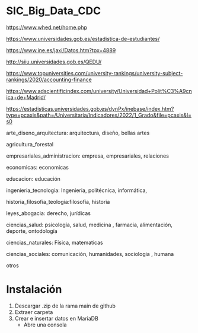 # SIC_Big_Data_CDC
https://www.whed.net/home.php

https://www.universidades.gob.es/estadistica-de-estudiantes/

https://www.ine.es/jaxi/Datos.htm?tpx=4889

http://siiu.universidades.gob.es/QEDU/

https://www.topuniversities.com/university-rankings/university-subject-rankings/2020/accounting-finance

https://www.adscientificindex.com/university/Universidad+Polit%C3%A9cnica+de+Madrid/

https://estadisticas.universidades.gob.es/dynPx/inebase/index.htm?type=pcaxis&path=/Universitaria/Indicadores/2022/1_Grado&file=pcaxis&l=s0

arte_diseno_arquitectura: arquitectura, diseño, bellas artes

agricultura_forestal

empresariales_administracion: empresa, empresariales, relaciones

economicas: economicas

educacion: educación

ingenieria_tecnologia: Ingenieria, politécnica, informática,

historia_filosofia_teologia:filosofía, historia

leyes_abogacia: derecho, jurídicas

ciencias_salud: psicología, salud, medicina , farmacia, alimentación, deporte, ontodología

ciencias_naturales: Física, matematicas

ciencias_sociales: comunicación, humanidades, sociologia , humana

otros

# Instalación
1. Descargar .zip de la rama main de github
2. Extraer carpeta
3. Crear e insertar datos en MariaDB
   - Abre una consola
